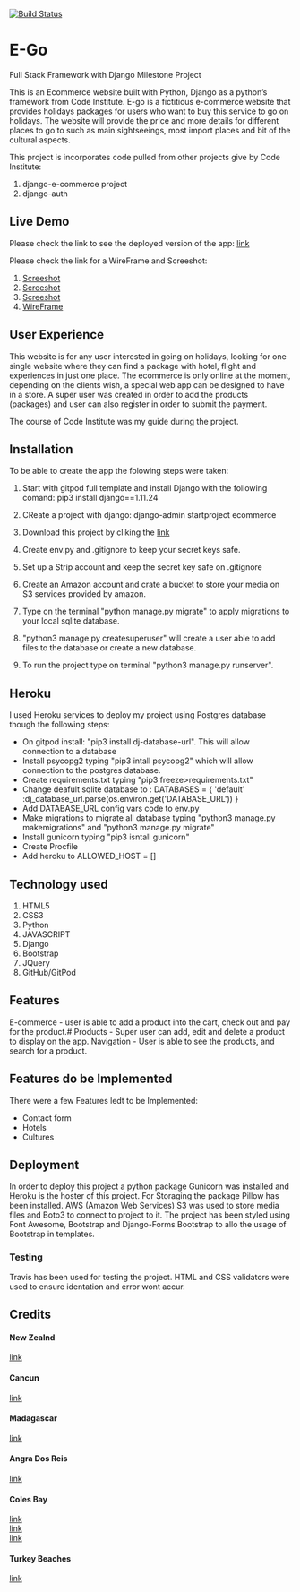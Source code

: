[![Build Status](https://travis-ci.org/Pauloa90/e-commerce.svg?branch=master)](https://travis-ci.org/Pauloa90/e-commerce)
# E-Go
Full Stack Framework with Django Milestone Project



This is an Ecommerce website built with Python, Django as a python’s framework from Code Institute.
E-go is a fictitious e-commerce website that provides holidays packages for users who want to buy this service to go on holidays. 
The website will provide the price and more details for different places to go to such as main sightseeings, most import places and bit of the cultural aspects.

This project is incorporates code pulled from other projects give by Code Institute:

1. django-e-commerce project
2. django-auth

## Live Demo
Please check the link to see the deployed version of the app: [link](https://ecommercego.herokuapp.com/)

Please check the link for a WireFrame and Screeshot:
1. [Screeshot](https://ecommercego.s3-eu-west-1.amazonaws.com/static/screeshots/Screenshot1.PNG)
2. [Screeshot](https://ecommercego.s3-eu-west-1.amazonaws.com/static/screeshots/Screenshot2.PNG)
3. [Screeshot](https://ecommercego.s3-eu-west-1.amazonaws.com/static/screeshots/Screenshot3.PNG)
2. [WireFrame](https://ecommercego.s3-eu-west-1.amazonaws.com/static/wireframes/wireframe.jpeg)


## User Experience 

This website is for any user interested in going on holidays, looking for one single website where they can find a package with hotel, flight and experiences in just one place.
The ecommerce is only online at the moment, depending on the clients wish, a special web app can be designed to have in a store.
A super user was created in order to add the products (packages) and user can also register in order to submit the payment.

The course of Code Institute was my guide during the project.

## Installation
To be able to create the app the folowing steps were taken:

1. Start with gitpod full template and install Django with the following comand: pip3 install django==1.11.24

2. CReate a project with django: django-admin startproject ecommerce

3. Download this project by cliking the [link](https://github.com/Pauloa90/e-commerce)

4. Create env.py and .gitignore to keep your secret keys safe.

5. Set up a Strip account and keep the secret key safe on .gitignore

6. Create an Amazon account and crate a bucket to store your media on S3 services provided by amazon.

7. Type on the terminal "python manage.py migrate" to apply migrations to your local sqlite database.

8. "python3 manage.py createsuperuser" will create a user able to add files to the database or create a new database.

9. To run the project type on terminal "python3 manage.py runserver".

## Heroku 
I used Heroku services to deploy my project using Postgres database though the following steps:

- On gitpod install: "pip3 install dj-database-url". This will allow connection to a database
- Install psycopg2 typing "pip3 intall psycopg2" which will allow connection to the postgres database.
- Create requirements.txt typing "pip3 freeze>requirements.txt"
- Change deafult sqlite database to : DATABASES = { 'default' :dj_database_url.parse(os.environ.get('DATABASE_URL')) }
- Add DATABASE_URL config vars code to env.py 
- Make migrations to migrate all database typing "python3 manage.py makemigrations" and "python3 manage.py migrate"
- Install gunicorn typing "pip3 isntall gunicorn"
- Create Procfile 
- Add heroku to ALLOWED_HOST = []

## Technology used

1. HTML5
2. CSS3
3. Python
4. JAVASCRIPT
5. Django
6. Bootstrap
7. JQuery
8. GitHub/GitPod
## Features

E-commerce - user is able to add a product into the cart, check out and pay for the product.#
Products - Super user can add, edit and delete a product to display on the app.
Navigation - User is able to see the products, and search for a product.

## Features do be Implemented
There were a few Features ledt to be Implemented:
- Contact form 
- Hotels
- Cultures

## Deployment
In order to deploy this project a python package Gunicorn was installed and Heroku is the hoster of this project.
For Storaging the package Pillow has been installed. AWS (Amazon Web Services) S3 was used to store media files and Boto3 to connect to project to it.
The project has been styled using Font Awesome, Bootstrap and Django-Forms Bootstrap to allo the usage of Bootstrap in templates.

### Testing
Travis has been used for testing the project.
HTML and CSS validators were used to ensure identation and error wont accur.


## Credits


#### New Zealnd <br/> 
[link](https://www.newzealand.com/in/nature-and-wildlife/)<br/>


#### Cancun <br/>
[link](https://www.mexicancaribbean.travel/cancun/)<br/>

#### Madagascar <br/>
[link](https://www.booking.com/hotel/mg/heure-bleue.html)<br/>

#### Angra Dos Reis <br/>
[link](https://media-cdn.tripadvisor.com/media/photo-s/0f/73/be/04/img-20170423-125021-360.jpg)<br/>

#### Coles Bay <br/>
[link](https://en.wikipedia.org/wiki/Coles_Bay,_Tasmania)<br/>
[link](https://cdn.broadsheet.com.au/cache/ba/f0/baf05ddfb005ae00d701ec6a69abb59e.jpg)<br/>
[link](https://www.cntraveler.com/galleries/2015-12-18/the-10-best-beaches-in-australia)<br/>

#### Turkey Beaches <br/>
[link](https://travelaway.me/best-beaches-turkey/)<br/>




